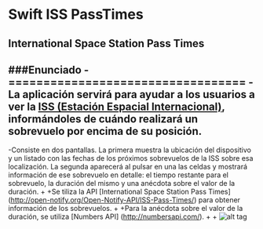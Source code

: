 # Swift ISS PassTimes
International Space Station Pass Times
-
###Enunciado
-==================================
-La aplicación servirá para ayudar a los usuarios a ver la [ISS (Estación Espacial Internacional)](https://es.wikipedia.org/wiki/Estaci%C3%B3n_Espacial_Internacional), informándoles de cuándo realizará un sobrevuelo por encima de su posición.
-
-Consiste en dos pantallas. La primera muestra la ubicación del dispositivo y un listado con las fechas de los próximos sobrevuelos de la ISS sobre esa localización. La segunda aparecerá al pulsar en una las celdas y mostrará información de ese sobrevuelo en detalle: el tiempo restante para el sobrevuelo, la duración del mismo y una anécdota sobre el valor de la duración.
+
+Se tiliza la API [International Space Station Pass Times] (http://open-notify.org/Open-Notify-API/ISS-Pass-Times/) para obtener información de los sobrevuelos.
+
+Para la anécdota sobre el valor de la duración, se utiliza [Numbers API] (http://numbersapi.com/).
+
+
![alt tag](https://camo.githubusercontent.com/00c60501f53f798cb33d5e8f4328dc8256c3d5bd/687474703a2f2f692e696d6775722e636f6d2f4d4c54703436682e6a7067 "Screen Shoots")
